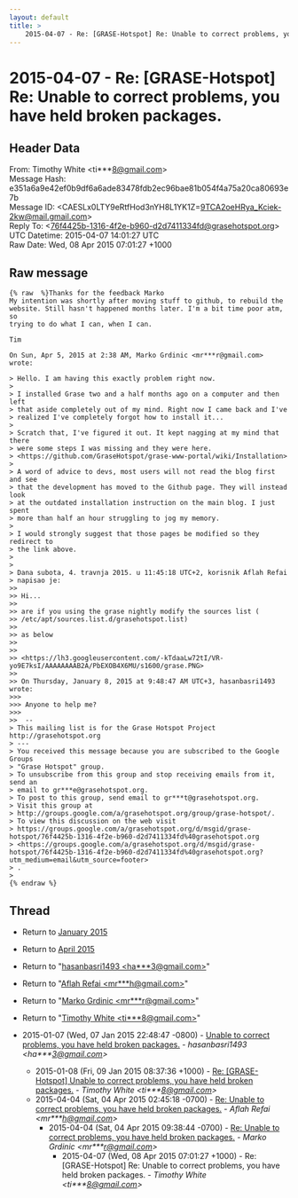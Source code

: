```yaml
---
layout: default
title: >
    2015-04-07 - Re: [GRASE-Hotspot] Re: Unable to correct problems, you have held broken packages.
---
```


# 2015-04-07 - Re: [GRASE-Hotspot] Re: Unable to correct problems, you have held broken packages.

## Header Data

From: Timothy White \<ti***8@gmail.com\><br>
Message Hash: e351a6a9e42ef0b9df6a6ade83478fdb2ec96bae81b054f4a75a20ca80693e7b<br>
Message ID: \<CAESLx0LTY9eRtfHod3nYH8L1YK1Z=9TCA2oeHRya_Kciek-2kw@mail.gmail.com\><br>
Reply To: \<76f4425b-1316-4f2e-b960-d2d7411334fd@grasehotspot.org\><br>
UTC Datetime: 2015-04-07 14:01:27 UTC<br>
Raw Date: Wed, 08 Apr 2015 07:01:27 +1000<br>

## Raw message

```
{% raw  %}Thanks for the feedback Marko
My intention was shortly after moving stuff to github, to rebuild the
website. Still hasn't happened months later. I'm a bit time poor atm, so
trying to do what I can, when I can.

Tim

On Sun, Apr 5, 2015 at 2:38 AM, Marko Grdinic <mr***r@gmail.com> wrote:

> Hello. I am having this exactly problem right now.
>
> I installed Grase two and a half months ago on a computer and then left
> that aside completely out of my mind. Right now I came back and I've
> realized I've completely forgot how to install it...
>
> Scratch that, I've figured it out. It kept nagging at my mind that there
> were some steps I was missing and they were here.
> <https://github.com/GraseHotspot/grase-www-portal/wiki/Installation>
>
> A word of advice to devs, most users will not read the blog first and see
> that the development has moved to the Github page. They will instead look
> at the outdated installation instruction on the main blog. I just spent
> more than half an hour struggling to jog my memory.
>
> I would strongly suggest that those pages be modified so they redirect to
> the link above.
>
>
> Dana subota, 4. travnja 2015. u 11:45:18 UTC+2, korisnik Aflah Refai
> napisao je:
>>
>> Hi...
>>
>> are if you using the grase nightly modify the sources list (
>> /etc/apt/sources.list.d/grasehotspot.list)
>>
>> as below
>>
>>
>> <https://lh3.googleusercontent.com/-kTdaaLw72tI/VR-yo9E7ksI/AAAAAAAAB2A/PbEXOB4X6MU/s1600/grase.PNG>
>>
>> On Thursday, January 8, 2015 at 9:48:47 AM UTC+3, hasanbasri1493 wrote:
>>>
>>> Anyone to help me?
>>>
>>  --
> This mailing list is for the Grase Hotspot Project http://grasehotspot.org
> ---
> You received this message because you are subscribed to the Google Groups
> "Grase Hotspot" group.
> To unsubscribe from this group and stop receiving emails from it, send an
> email to gr***e@grasehotspot.org.
> To post to this group, send email to gr***t@grasehotspot.org.
> Visit this group at
> http://groups.google.com/a/grasehotspot.org/group/grase-hotspot/.
> To view this discussion on the web visit
> https://groups.google.com/a/grasehotspot.org/d/msgid/grase-hotspot/76f4425b-1316-4f2e-b960-d2d7411334fd%40grasehotspot.org
> <https://groups.google.com/a/grasehotspot.org/d/msgid/grase-hotspot/76f4425b-1316-4f2e-b960-d2d7411334fd%40grasehotspot.org?utm_medium=email&utm_source=footer>
> .
>
{% endraw %}
```

## Thread

+ Return to [January 2015](/archive/2015/01)
+ Return to [April 2015](/archive/2015/04)

+ Return to "[hasanbasri1493 <ha***3<span>@</span>gmail.com>](/authors/ha___3_at_gmail_com)"
+ Return to "[Aflah Refai <mr***h<span>@</span>gmail.com>](/authors/mr___h_at_gmail_com)"
+ Return to "[Marko Grdinic <mr***r<span>@</span>gmail.com>](/authors/mr___r_at_gmail_com)"
+ Return to "[Timothy White <ti***8<span>@</span>gmail.com>](/authors/ti___8_at_gmail_com)"

+ 2015-01-07 (Wed, 07 Jan 2015 22:48:47 -0800) - [Unable to correct problems, you have held broken packages.](/archive/2015/01/e1bc3d8c72e0aedfe6f6b7d95c026093566e70333319176cc25a7e898bfdc623) - _hasanbasri1493 \<ha***3@gmail.com\>_
  + 2015-01-08 (Fri, 09 Jan 2015 08:37:36 +1000) - [Re: [GRASE-Hotspot] Unable to correct problems, you have held broken packages.](/archive/2015/01/5dee94f7102ef60b3de97e7c12e5ca662cea881c17dcffe69de5ff19679058dd) - _Timothy White \<ti***8@gmail.com\>_
  + 2015-04-04 (Sat, 04 Apr 2015 02:45:18 -0700) - [Re: Unable to correct problems, you have held broken packages.](/archive/2015/04/6f035a584c4b7770be5f4c840fa3e98de631239c40ec94ee7ea8a574a0c819af) - _Aflah Refai \<mr***h@gmail.com\>_
    + 2015-04-04 (Sat, 04 Apr 2015 09:38:44 -0700) - [Re: Unable to correct problems, you have held broken packages.](/archive/2015/04/f04ea9787edac24acc74bafeb74e959bdeb72078a9fb8d64c1e8d13f2a30c842) - _Marko Grdinic \<mr***r@gmail.com\>_
      + 2015-04-07 (Wed, 08 Apr 2015 07:01:27 +1000) - Re: [GRASE-Hotspot] Re: Unable to correct problems, you have held broken packages. - _Timothy White \<ti***8@gmail.com\>_

